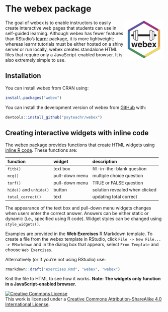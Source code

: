 
<!-- README.md is generated from README.Rmd. Please edit that file -->

<link href="inst/reports/default/webex.css" rel="stylesheet" />

# The webex package

<img src="https://raw.githubusercontent.com/PsyTeachR/misc/master/img/webex.001.png" style="float:right; max-width:280px; width: 25%;" />

The goal of webex is to enable instructors to easily create interactive
web pages that students can use in self-guided learning. Although webex
has fewer features than RStudio’s
[learnr](https://rstudio.github.io/learnr/) package, it is more
lightweight: whereas learnr tutorials must be either hosted on a shiny
server or run locally, webex creates standalone HTML files that require
only a JavaScript-enabled browser. It is also extremely simple to use.

## Installation

You can install webex from CRAN using:

``` r
install.packages("webex")
```

You can install the development version of webex from
[GitHub](https://github.com/PsyTeachR/webex) with:

``` r
devtools::install_github("psyteachr/webex")
```

## Creating interactive widgets with inline code

The webex package provides functions that create HTML widgets using
[inline R
code](https://github.com/rstudio/cheatsheets/raw/master/rmarkdown-2.0.pdf).
These functions are:

| function                | widget         | description                    |
| :---------------------- | :------------- | :----------------------------- |
| `fitb()`                | text box       | fill-in-the-blank question     |
| `mcq()`                 | pull-down menu | multiple choice question       |
| `torf()`                | pull-down menu | TRUE or FALSE question         |
| `hide()` and `unhide()` | button         | solution revealed when clicked |
| `total_correct()`       | text           | updating total correct         |

The appearance of the text box and pull-down menu widgets changes when
users enter the correct answer. Answers can be either static or dynamic
(i.e., specified using R code). Widget styles can be changed using
`style_widgets()`.

Examples are provided in the **Web Exercises** R Markdown template. To
create a file from the webex template in RStudio, click `File -> New
File... -> RMarkdown` and in the dialog box that appears, select `From
Template` and choose `Web Exercises`.

Alternatively (or if you’re not using RStudio) use:

``` r
rmarkdown::draft("exercises.Rmd", "webex", "webex")
```

Knit the file to HTML to see how it works. **Note: The widgets only
function in a JavaScript-enabled browser.**

<a rel="license" href="https://creativecommons.org/licenses/by-sa/4.0/"><img alt="Creative Commons License" style="border-width:0" src="https://i.creativecommons.org/l/by-sa/4.0/88x31.png" /></a><br />This
work is licensed under a
<a rel="license" href="https://creativecommons.org/licenses/by-sa/4.0/">Creative
Commons Attribution-ShareAlike 4.0 International License</a>.
